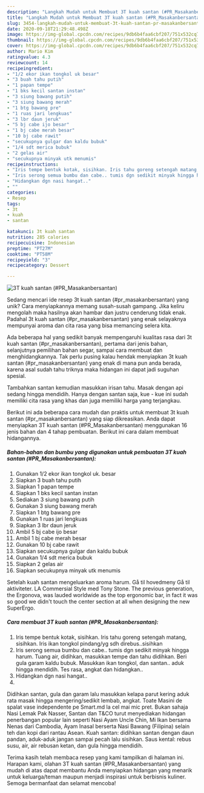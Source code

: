 ```yaml
---
description: "Langkah Mudah untuk Membuat 3T kuah santan (#PR_Masakanbersantan), Enak Banget"
title: "Langkah Mudah untuk Membuat 3T kuah santan (#PR_Masakanbersantan), Enak Banget"
slug: 3454-langkah-mudah-untuk-membuat-3t-kuah-santan-pr-masakanbersantan-enak-banget
date: 2020-09-18T21:29:48.498Z
image: https://img-global.cpcdn.com/recipes/9db6b4faa6cbf207/751x532cq70/3t-kuah-santan-pr_masakanbersantan-foto-resep-utama.jpg
thumbnail: https://img-global.cpcdn.com/recipes/9db6b4faa6cbf207/751x532cq70/3t-kuah-santan-pr_masakanbersantan-foto-resep-utama.jpg
cover: https://img-global.cpcdn.com/recipes/9db6b4faa6cbf207/751x532cq70/3t-kuah-santan-pr_masakanbersantan-foto-resep-utama.jpg
author: Mario Kim
ratingvalue: 4.3
reviewcount: 14
recipeingredient:
- "1/2 ekor ikan tongkol uk besar"
- "3 buah tahu putih"
- "1 papan tempe"
- "1 bks kecil santan instan"
- "3 siung bawang putih"
- "3 siung bawang merah"
- "1 btg bawang pre"
- "1 ruas jari lengkuas"
- "3 lbr daun jeruk"
- "5 bj cabe ijo besar"
- "1 bj cabe merah besar"
- "10 bj cabe rawit"
- "secukupnya gulgar dan kaldu bubuk"
- "1/4 sdt merica bubuk"
- "2 gelas air"
- "secukupnya minyak utk menumis"
recipeinstructions:
- "Iris tempe bentuk kotak, sisihkan. Iris tahu goreng setengah matang, sisihkan. Iris ikan tongkol pindang/yg sdh direbus..sisihkan"
- "Iris serong semua bumbu dan cabe.. tumis dgn sedikit minyak hingga harum. Tuang air, didihkan, masukkan tempe dan tahu didihkan. Beri gula garam kaldu bubuk. Masukkan ikan tongkol, dan santan.. aduk hingga mendidih. Tes rasa, angkat dan hidangkan.."
- "Hidangkan dgn nasi hangat.."
- ""
categories:
- Resep
tags:
- 3t
- kuah
- santan

katakunci: 3t kuah santan 
nutrition: 285 calories
recipecuisine: Indonesian
preptime: "PT27M"
cooktime: "PT58M"
recipeyield: "3"
recipecategory: Dessert

---
```



![3T kuah santan (#PR_Masakanbersantan)](https://img-global.cpcdn.com/recipes/9db6b4faa6cbf207/751x532cq70/3t-kuah-santan-pr_masakanbersantan-foto-resep-utama.jpg)

Sedang mencari ide resep 3t kuah santan (#pr_masakanbersantan) yang unik? Cara menyiapkannya memang susah-susah gampang. Jika keliru mengolah maka hasilnya akan hambar dan justru cenderung tidak enak. Padahal 3t kuah santan (#pr_masakanbersantan) yang enak selayaknya mempunyai aroma dan cita rasa yang bisa memancing selera kita.

Ada beberapa hal yang sedikit banyak mempengaruhi kualitas rasa dari 3t kuah santan (#pr_masakanbersantan), pertama dari jenis bahan, selanjutnya pemilihan bahan segar, sampai cara membuat dan menghidangkannya. Tak perlu pusing kalau hendak menyiapkan 3t kuah santan (#pr_masakanbersantan) yang enak di mana pun anda berada, karena asal sudah tahu triknya maka hidangan ini dapat jadi suguhan spesial.

Tambahkan santan kemudian masukkan irisan tahu. Masak dengan api sedang hingga mendidih. Hanya dengan santan saja, kue - kue ini sudah memiliki cita rasa yang khas dan juga memiliki harga yang terjangkau.


Berikut ini ada beberapa cara mudah dan praktis untuk membuat 3t kuah santan (#pr_masakanbersantan) yang siap dikreasikan. Anda dapat menyiapkan 3T kuah santan (#PR_Masakanbersantan) menggunakan 16 jenis bahan dan 4 tahap pembuatan. Berikut ini cara dalam membuat hidangannya.

<!--inarticleads1-->

##### Bahan-bahan dan bumbu yang digunakan untuk pembuatan 3T kuah santan (#PR_Masakanbersantan):

1. Gunakan 1/2 ekor ikan tongkol uk. besar
1. Siapkan 3 buah tahu putih
1. Siapkan 1 papan tempe
1. Siapkan 1 bks kecil santan instan
1. Sediakan 3 siung bawang putih
1. Gunakan 3 siung bawang merah
1. Siapkan 1 btg bawang pre
1. Gunakan 1 ruas jari lengkuas
1. Siapkan 3 lbr daun jeruk
1. Ambil 5 bj cabe ijo besar
1. Ambil 1 bj cabe merah besar
1. Gunakan 10 bj cabe rawit
1. Siapkan secukupnya gulgar dan kaldu bubuk
1. Gunakan 1/4 sdt merica bubuk
1. Siapkan 2 gelas air
1. Siapkan secukupnya minyak utk menumis


Setelah kuah santan mengeluarkan aroma harum. Gå til hovedmeny Gå til aktiviteter. LA Commersial Style med Tony Stone. The previous generation, the Ergonova, was lauded worldwide as the top ergonomic bar, in fact it was so good we didn&#39;t touch the center section at all when designing the new SuperErgo. 

<!--inarticleads2-->

##### Cara membuat 3T kuah santan (#PR_Masakanbersantan):

1. Iris tempe bentuk kotak, sisihkan. Iris tahu goreng setengah matang, sisihkan. Iris ikan tongkol pindang/yg sdh direbus..sisihkan
1. Iris serong semua bumbu dan cabe.. tumis dgn sedikit minyak hingga harum. Tuang air, didihkan, masukkan tempe dan tahu didihkan. Beri gula garam kaldu bubuk. Masukkan ikan tongkol, dan santan.. aduk hingga mendidih. Tes rasa, angkat dan hidangkan..
1. Hidangkan dgn nasi hangat..
1. 


Didihkan santan, gula dan garam lalu masukkan kelapa parut kering aduk rata masak hingga mengering/sedikit lembab, angkat. Toate Masini de spalat vase independente pe Smart.md la cel mai mic pret. Bukan sahaja Nasi Lemak Pak Nasser, Santan dan T&amp;CO turut menyediakan hidangan penerbangan popular lain seperti Nasi Ayam Uncle Chin, Mi Ikan bersama Nenas dari Cambodia, Ayam Inasal berserta Nasi Bawang (Filipina) selain teh dan kopi dari rantau Asean. Kuah santan: didihkan santan dengan daun pandan, aduk-aduk jangan sampai pecah lalu sisihkan. Saus kental: rebus susu, air, air rebusan ketan, dan gula hingga mendidih. 

Terima kasih telah membaca resep yang kami tampilkan di halaman ini. Harapan kami, olahan 3T kuah santan (#PR_Masakanbersantan) yang mudah di atas dapat membantu Anda menyiapkan hidangan yang menarik untuk keluarga/teman maupun menjadi inspirasi untuk berbisnis kuliner. Semoga bermanfaat dan selamat mencoba!
